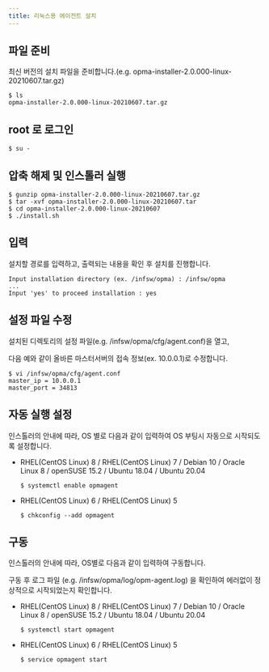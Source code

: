 ```yaml
---
title: 리눅스용 에이전트 설치
---
```


## 파일 준비

최신 버전의 설치 파일을 준비합니다.(e.g. opma-installer-2.0.000-linux-20210607.tar.gz)

```
$ ls
opma-installer-2.0.000-linux-20210607.tar.gz
```

## root 로 로그인

```
$ su -
```

## 압축 해제 및 인스톨러 실행

```
$ gunzip opma-installer-2.0.000-linux-20210607.tar.gz
$ tar -xvf opma-installer-2.0.000-linux-20210607.tar
$ cd opma-installer-2.0.000-linux-20210607
$ ./install.sh
```

## 입력

설치할 경로를 입력하고, 출력되는 내용을 확인 후 설치를 진행합니다.

```
Input installation directory (ex. /infsw/opma) : /infsw/opma
...
Input 'yes' to proceed installation : yes
```

## 설정 파일 수정

설치된 디렉토리의 설정 파일(e.g. /infsw/opma/cfg/agent.conf)을 열고,

다음 예와 같이 올바른 마스터서버의 접속 정보(ex. 10.0.0.1)로 수정합니다.

```
$ vi /infsw/opma/cfg/agent.conf
master_ip = 10.0.0.1
master_port = 34813
```

## 자동 실행 설정

인스톨러의 안내에 따라, OS 별로 다음과 같이 입력하여 OS 부팅시 자동으로 시작되도록 설정합니다.

- RHEL(CentOS Linux) 8 / RHEL(CentOS Linux) 7 / Debian 10 / Oracle Linux 8 / openSUSE 15.2 / Ubuntu 18.04 / Ubuntu 20.04
  ```
  $ systemctl enable opmagent
  ```

- RHEL(CentOS Linux) 6 / RHEL(CentOS Linux) 5
  ```
  $ chkconfig --add opmagent
  ```
  
## 구동

인스톨러의 안내에 따라, OS별로 다음과 같이 입력하여 구동합니다.

구동 후 로그 파일 (e.g. /infsw/opma/log/opm-agent.log) 을 확인하여 에러없이 정상적으로 시작되었는지 확인합니다.

- RHEL(CentOS Linux) 8 / RHEL(CentOS Linux) 7 / Debian 10 / Oracle Linux 8 / openSUSE 15.2 / Ubuntu 18.04 / Ubuntu 20.04
  ```
  $ systemctl start opmagent
  ```

- RHEL(CentOS Linux) 6 / RHEL(CentOS Linux) 5
  ```
  $ service opmagent start
  ```

